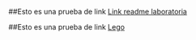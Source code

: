 ##Esto es una prueba de link
[Link readme laboratoria](https://github.com/Laboratoria/BOG004-md-links)

##Esto es una prueba de link
[Lego](https://www.lego.com/es-es/404)
